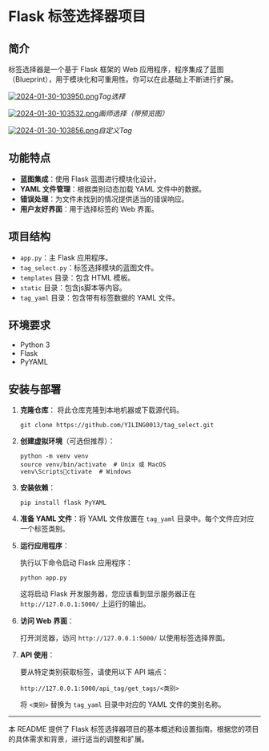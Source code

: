 
# Flask 标签选择器项目

## 简介
标签选择器是一个基于 Flask 框架的 Web 应用程序，程序集成了蓝图（Blueprint），用于模块化和可重用性。你可以在此基础上不断进行扩展。

[![2024-01-30-103950.png](https://i.postimg.cc/cLp422HR/2024-01-30-103950.png)](https://postimg.cc/v4vs6P5T)*Tag选择*

[![2024-01-30-103532.png](https://i.postimg.cc/qMZ7XzHZ/2024-01-30-103532.png)](https://postimg.cc/D8LF7fZq)*画师选择（带预览图）*

[![2024-01-30-103856.png](https://i.postimg.cc/52Y2Pbx9/2024-01-30-103856.png)](https://postimg.cc/LJSS5dYG)*自定义Tag*

## 功能特点
- **蓝图集成**：使用 Flask 蓝图进行模块化设计。
- **YAML 文件管理**：根据类别动态加载 YAML 文件中的数据。
- **错误处理**：为文件未找到的情况提供适当的错误响应。
- **用户友好界面**：用于选择标签的 Web 界面。

## 项目结构
- `app.py`：主 Flask 应用程序。
- `tag_select.py`：标签选择模块的蓝图文件。
- `templates` 目录：包含 HTML 模板。
- `static` 目录：包含js脚本等内容。
- `tag_yaml` 目录：包含带有标签数据的 YAML 文件。

## 环境要求
- Python 3
- Flask
- PyYAML

## 安装与部署

1. **克隆仓库**：
   将此仓库克隆到本地机器或下载源代码。

   ```
   git clone https://github.com/YILING0013/tag_select.git
   ```

2. **创建虚拟环境**（可选但推荐）：

   ```
   python -m venv venv
   source venv/bin/activate  # Unix 或 MacOS
   venv\Scriptsctivate  # Windows
   ```

3. **安装依赖**：

   ```
   pip install flask PyYAML
   ```

4. **准备 YAML 文件**：将 YAML 文件放置在 `tag_yaml` 目录中。每个文件应对应一个标签类别。

5. **运行应用程序**：
   
   执行以下命令启动 Flask 应用程序：

   ```
   python app.py
   ```

   这将启动 Flask 开发服务器，您应该看到显示服务器正在 `http://127.0.0.1:5000/` 上运行的输出。

6. **访问 Web 界面**：

   打开浏览器，访问 `http://127.0.0.1:5000/` 以使用标签选择界面。

7. **API 使用**：

   要从特定类别获取标签，请使用以下 API 端点：

   ```
   http://127.0.0.1:5000/api_tag/get_tags/<类别>
   ```

   将 `<类别>` 替换为 `tag_yaml` 目录中对应的 YAML 文件的类别名称。

---

本 README 提供了 Flask 标签选择器项目的基本概述和设置指南。根据您的项目的具体需求和背景，进行适当的调整和扩展。
